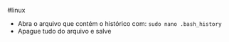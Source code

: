 #linux 

- Abra o arquivo que contém o histórico com: `sudo nano .bash_history`
- Apague tudo do arquivo e salve